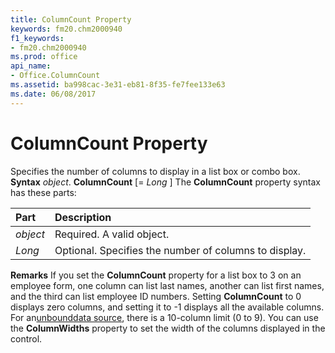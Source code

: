 ```yaml
---
title: ColumnCount Property
keywords: fm20.chm2000940
f1_keywords:
- fm20.chm2000940
ms.prod: office
api_name:
- Office.ColumnCount
ms.assetid: ba998cac-3e31-eb81-8f35-fe7fee133e63
ms.date: 06/08/2017
---
```



# ColumnCount Property



Specifies the number of columns to display in a list box or combo box.
 **Syntax**
 _object_. **ColumnCount** [= _Long_ ]
The **ColumnCount** property syntax has these parts:


|**Part**|**Description**|
|:-----|:-----|
| _object_|Required. A valid object.|
| _Long_|Optional. Specifies the number of columns to display.|
 **Remarks**
If you set the **ColumnCount** property for a list box to 3 on an employee form, one column can list last names, another can list first names, and the third can list employee ID numbers.
Setting **ColumnCount** to 0 displays zero columns, and setting it to -1 displays all the available columns. For an[unbound](glossary-vba.md)[data source](glossary-vba.md), there is a 10-column limit (0 to 9).
You can use the **ColumnWidths** property to set the width of the columns displayed in the control.

